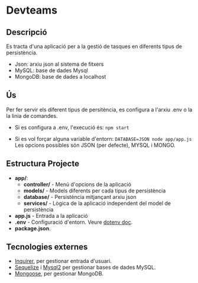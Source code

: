 
# Devteams

## Descripció
Es tracta d'una aplicació per a la gestió de tasques en diferents tipus de persistència.
- Json: arxiu json al sistema de fitxers
- MySQL: base de dades Mysql
- MongoDB: base de dades a localhost

## Ús
Per fer servir els diferent tipus de persitència, es configura a l'arxiu .env o la la linia de comandes.

- Si es configura a .env, l'execució és:
`npm start`

- Si es vol forçar alguna variable d'entorn:
`DATABASE=JSON node app/app.js` Les opcions possibles són JSON (per defecte), MYSQL i MONGO.


## Estructura Projecte

- <b>app/</b>:
    - <b>controller/</b> - Menú d'opcions de la aplicació
    - <b>models/</b> - Models diferents per cada tipus de persistència
    - <b>database/</b> - Persistència mitjançant arxiu json
    - <b>services/</b> - Lògica de la aplicació independent del model de persistència
- <b>app.js</b> - Entrada a la aplicació
- <b>.env</b> - Configuració d'entorn. Veure [dotenv doc](https://www.npmjs.com/package/dotenv).
- <b>package.json</b>.

## Tecnologies externes
- [Inquirer](https://github.com/SBoudrias/Inquirer.js), per gestionar entrada d'usuari.
- [Sequelize](https://sequelize.org/) i [Mysql2](https://github.com/sidorares/node-mysql2#readme) per gestionar bases de dades MySQL.
- [Mongoose](https://mongoosejs.com/), per gestionar MongoDB.
